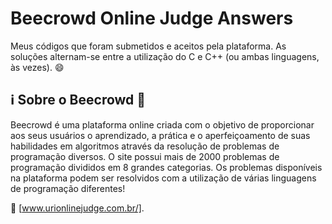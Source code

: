 # Beecrowd Online Judge Answers

Meus códigos que foram submetidos e aceitos pela plataforma.
As soluções alternam-se entre a utilização do C e C++ (ou ambas linguagens, às vezes). :smile:


## :information_source: Sobre o Beecrowd :bee:
Beecrowd é uma plataforma online criada com o objetivo de proporcionar aos seus usuários o aprendizado, a prática e o aperfeiçoamento de suas habilidades em algoritmos através da resolução de problemas de programação diversos.
O site possui mais de 2000 problemas de programação divididos em 8 grandes categorias. Os problemas disponíveis na plataforma podem ser resolvidos com a utilização de várias linguagens de programação diferentes!

:link: [www.urionlinejudge.com.br/].
